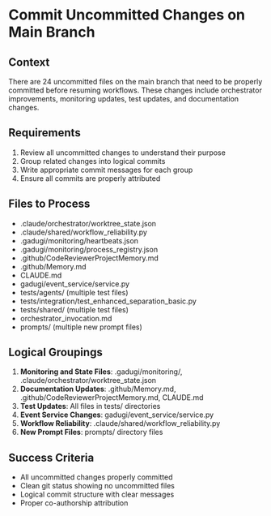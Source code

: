 # Commit Uncommitted Changes on Main Branch

## Context
There are 24 uncommitted files on the main branch that need to be properly committed before resuming workflows. These changes include orchestrator improvements, monitoring updates, test updates, and documentation changes.

## Requirements
1. Review all uncommitted changes to understand their purpose
2. Group related changes into logical commits
3. Write appropriate commit messages for each group
4. Ensure all commits are properly attributed

## Files to Process
- .claude/orchestrator/worktree_state.json
- .claude/shared/workflow_reliability.py
- .gadugi/monitoring/heartbeats.json
- .gadugi/monitoring/process_registry.json
- .github/CodeReviewerProjectMemory.md
- .github/Memory.md
- CLAUDE.md
- gadugi/event_service/service.py
- tests/agents/ (multiple test files)
- tests/integration/test_enhanced_separation_basic.py
- tests/shared/ (multiple test files)
- orchestrator_invocation.md
- prompts/ (multiple new prompt files)

## Logical Groupings
1. **Monitoring and State Files**: .gadugi/monitoring/, .claude/orchestrator/worktree_state.json
2. **Documentation Updates**: .github/Memory.md, .github/CodeReviewerProjectMemory.md, CLAUDE.md
3. **Test Updates**: All files in tests/ directories
4. **Event Service Changes**: gadugi/event_service/service.py
5. **Workflow Reliability**: .claude/shared/workflow_reliability.py
6. **New Prompt Files**: prompts/ directory files

## Success Criteria
- All uncommitted changes properly committed
- Clean git status showing no uncommitted files
- Logical commit structure with clear messages
- Proper co-authorship attribution
